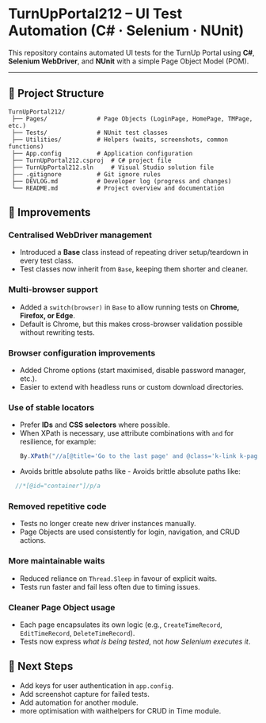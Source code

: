 # TurnUpPortal212 – UI Test Automation (C# · Selenium · NUnit)

This repository contains automated UI tests for the TurnUp Portal using **C#**, **Selenium WebDriver**, and **NUnit** with a simple Page Object Model (POM).

---

## 📂 Project Structure

```text
TurnUpPortal212/
 ├── Pages/              # Page Objects (LoginPage, HomePage, TMPage, etc.)
 ├── Tests/              # NUnit test classes
 ├── Utilities/          # Helpers (waits, screenshots, common functions)
 ├── App.config          # Application configuration
 ├── TurnUpPortal212.csproj  # C# project file
 ├── TurnUpPortal212.sln     # Visual Studio solution file
 ├── .gitignore          # Git ignore rules
 ├── DEVLOG.md           # Developer log (progress and changes)
 └── README.md           # Project overview and documentation
```

## 🔄 Improvements

### Centralised WebDriver management
- Introduced a **Base** class instead of repeating driver setup/teardown in every test class.  
- Test classes now inherit from `Base`, keeping them shorter and cleaner.  

### Multi-browser support
- Added a `switch(browser)` in `Base` to allow running tests on **Chrome, Firefox, or Edge**.  
- Default is Chrome, but this makes cross-browser validation possible without rewriting tests.  

### Browser configuration improvements
- Added Chrome options (start maximised, disable password manager, etc.).  
- Easier to extend with headless runs or custom download directories.  

### Use of stable locators
- Prefer **IDs** and **CSS selectors** where possible.  
- When XPath is necessary, use attribute combinations with `and` for resilience, for example:  
  ```csharp
  By.XPath("//a[@title='Go to the last page' and @class='k-link k-pager-nav k-pager-last']")
  ```
 - Avoids brittle absolute paths like  - Avoids brittle absolute paths like:
  ```csharp
    //*[@id="container"]/p/a
  ```
### Removed repetitive code
- Tests no longer create new driver instances manually.  
- Page Objects are used consistently for login, navigation, and CRUD actions.  

### More maintainable waits
- Reduced reliance on `Thread.Sleep` in favour of explicit waits.  
- Tests run faster and fail less often due to timing issues.  

### Cleaner Page Object usage
- Each page encapsulates its own logic (e.g., `CreateTimeRecord`, `EditTimeRecord`, `DeleteTimeRecord`).  
- Tests now express *what is being tested*, not *how Selenium executes it*.  

## 📌 Next Steps
- Add keys for user authentication in `app.config`.  
- Add screenshot capture for failed tests.
- Add automation for another module.
- more optimisation with waithelpers for CRUD in Time module. 
